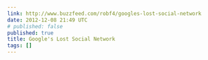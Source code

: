 ```yaml
---
link: http://www.buzzfeed.com/robf4/googles-lost-social-network
date: 2012-12-08 21:49 UTC
# published: false
published: true
title: Google's Lost Social Network
tags: []
---
```



